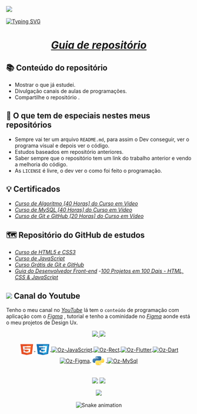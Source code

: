 <img src="https://user-images.githubusercontent.com/70382532/138322189-2db8df52-9dcb-40a0-88a8-c365466bd33d.gif">

 <a href="https://www.linkedin.com/in/osni-filipo-66a62a1a2"> <img src="https://readme-typing-svg.herokuapp.com?font=Fira+Code&pause=1000&width=435&lines=Ol%C3%A1+sou+o+Osni+Filipo+;%2C+sou+Dev+e+Design+UX." alt="Typing SVG" /></a>

<div align="center" width="1028">

  # <a href="https://github.com/OsniFilipo/Guia" ><i>Guia de repositório</i></a>

</div>

## 📚 Conteúdo do repositório 

  - Mostrar o que já estudei.
  - Divulgação canais de aulas de programações.
  - Compartilhe o repositório .

## 🚨 O que tem de especiais nestes meus repositórios

  - Sempre vai ter um arquivo `README.md`, para assim o Dev conseguir, ver o programa visual e depois ver o código.
  - Estudos baseados em repositório anteriores.
  - Saber sempre que o repositório tem um link do trabalho anterior e vendo a melhoria do código.
  - As `LICENSE` é livre, o dev ver o como foi feito o programação.

## 💡 Certificados

  - <a href="https://www.cursoemvideo.com/curso/curso-de-algoritmo/"><i>Curso de Algoritmo [40 Horas] do Curso em Vídeo </i></a>
  - <a href="https://www.cursoemvideo.com/curso/mysql/"><i>Curso de MySQL [40 Horas] do Curso em Vídeo </i></a>
  - <a href="https://www.cursoemvideo.com/curso/curso-de-git-e-github/"><i>Curso de Git e GitHub [20 Horas] do Curso em Vídeo </i></a>

## 🗺️ Repositório do GitHub de estudos
  
  - <a href="https://github.com/gustavoguanabara/html-css"><i>Curso de HTML5 e CSS3</i></a><span>
  - <a href="https://github.com/gustavoguanabara/javascript"><i>Curso de JavaScript</i></a><span>
  - <a href="https://github.com/gustavoguanabara/git-github"><i>Curso Grátis de Git e GitHub</i></a><span>
  - <a href="https://github.com/arthurspk/guiadofrontend"><i>Guia do Desenvolvedor Front-end</i></a><span>
  -<a href="https://github.com/solygambas/html-css-javascript-projects"><i>100 Projetos em 100 Dais - HTML, CSS & JavaScript</i></a><span>

## <img src="https://media.giphy.com/media/hvRJCLFzcasrR4ia7z/giphy.gif" width="28"> Canal do Youtube


  Tenho o meu canal no <a href="https://www.youtube.com/channel/UCfcHP173bUZB_yjRZOIAceg"><i>YouTube</i></a><span> lá tem o `conteúdo` de programação com aplicação com o <a href="https://www.figma.com/@osnifilipo"><i>Figma</i></a><span> , tutorial e tenho a cominidade no <a href="https://www.figma.com/@osnifilipo"><i>Figma</i></a><span> aonde está o meu projetos de Design Ux.

  <div align="center">
    <a href="https://github.com/OsniFilipo">
    <img height="180em"src="https://githubreadmestats.vercel.app/apiusername=osnifilipo&show_icons=true&theme=tokyonight&include_all_commits=true&count_private=true"/>
    <img height="180em" src="https://github-readme-stats.vercel.app/api/top-langs/?username=osnifilipo&layout=compact&langs_count=7&theme=tokyonight"/>
  </div>

<div align="center" valign="top"><br>

  <img align="center" alt="Oz-HTML" height="30" width="40" src="https://raw.githubusercontent.com/devicons/devicon/master/icons/html5/html5-original.svg">
  <img align="center" alt="Oz-CSS" height="30" width="40" src="https://raw.githubusercontent.com/devicons/devicon/master/icons/css3/css3-original.svg">
  <img align="center" alt="Oz-JavaScript" height="30" width="40" src="https://cdn.jsdelivr.net/gh/devicons/devicon/icons/javascript/javascript-plain.svg">
  <img align="center" alt="Oz-Rect" height="30" width="40" src="https://cdn.jsdelivr.net/gh/devicons/devicon/icons/react/react-original.svg">
  <img align="center" alt="Oz-Flutter" height="30" width="40" src="https://cdn.jsdelivr.net/gh/devicons/devicon/icons/flutter/flutter-original.svg">
  <img align="center" alt="Oz-Dart" height="30" width="40" src="https://cdn.jsdelivr.net/gh/devicons/devicon/icons/dart/dart-original.svg">
  <img align="center" alt="Oz-Figma" height="30" width="40" src="https://cdn.jsdelivr.net/gh/devicons/devicon/icons/figma/figma-original.svg">
  <img align="center" alt="Oz-Python" height="30" width="40" src="https://raw.githubusercontent.com/devicons/devicon/master/icons/python/python-original.svg">
  <img align="center" alt="Oz-MySql" height="30" width="40" src="https://cdn.jsdelivr.net/gh/devicons/devicon/icons/mysql/mysql-original.svg">     
          
</div>

<div align="center" valign="top"><br>
  
  <a href="https://www.youtube.com/channel/UCfcHP173bUZB_yjRZOIAceg" target="_blank"><img src="https://img.shields.io/badge/YouTube-FF0000?style=for-the-badge&logo=youtube&logoColor=white" target="_blank"></a>
  <a href="https://www.instagram.com/osni.filipo/" target="_blank"><img src="https://img.shields.io/badge/-Instagram-%23E4405F?style=for-the-badge&logo=instagram&logoColor=white" target="_blank"></a>
  <!-- <a href="https://www.facebook.com/pr.eduardoribeiro" target="_blank"><img src="https://img.shields.io/badge/Facebook-1877F2?style=for-the-badge&logo=facebook&logoColor=white" target="_blank"></a>  -->
  <a href="https://www.linkedin.com/in/osni-filipo-66a62a1a2" target="_blank"><img src="https://img.shields.io/badge/-LinkedIn-%230077B5?style=for-the-badge&logo=linkedin&logoColor=white" target="_blank"></a> 
  
</div>
 
<div align="center">
  
![Snake animation](https://github.com/osnifilipo/osnifilipo/blob/output/github-contribution-grid-snake.svg)
  
</div>
